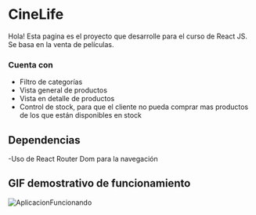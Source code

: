 # CineLife

Hola! Esta pagina es el proyecto que desarrolle para el curso de React JS. Se basa en la venta de películas. 


### Cuenta con

- Filtro de categorías
- Vista general de productos
- Vista en detalle de productos
- Control de stock, para que el cliente no pueda comprar mas productos de los que están disponibles en stock

## Dependencias
-Uso de React Router Dom para la navegación			

## GIF demostrativo de funcionamiento
![AplicacionFuncionando](https://user-images.githubusercontent.com/82118200/142744730-c8c1d4da-d2f4-42a9-9a66-2407a917aa57.gif)
